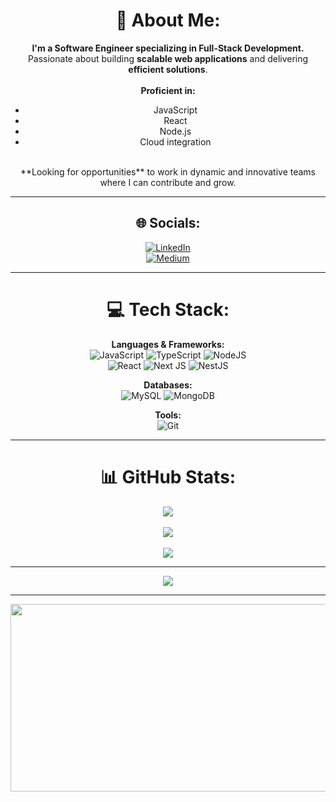 <div align="center">

# 💫 About Me:
**I'm a Software Engineer specializing in Full-Stack Development.**  
Passionate about building **scalable web applications** and delivering **efficient solutions**.  
<br>
**Proficient in:**  
- JavaScript  
- React  
- Node.js  
- Cloud integration  
<br>
**Looking for opportunities** to work in dynamic and innovative teams where I can contribute and grow.

---

## 🌐 Socials:
[![LinkedIn](https://img.shields.io/badge/LinkedIn-%230077B5.svg?logo=linkedin&logoColor=white)](https://linkedin.com/in/www.linkedin.com/in/jungwon-jung-218750232)  
[![Medium](https://img.shields.io/badge/Medium-12100E?logo=medium&logoColor=white)](https://medium.com/@https://medium.com/@NomardJay)  

---

# 💻 Tech Stack:
**Languages & Frameworks:**  
![JavaScript](https://img.shields.io/badge/javascript-%23323330.svg?style=for-the-badge&logo=javascript&logoColor=%23F7DF1E) 
![TypeScript](https://img.shields.io/badge/typescript-%23007ACC.svg?style=for-the-badge&logo=typescript&logoColor=white) 
![NodeJS](https://img.shields.io/badge/node.js-6DA55F?style=for-the-badge&logo=node.js&logoColor=white)  
![React](https://img.shields.io/badge/react-%2320232a.svg?style=for-the-badge&logo=react&logoColor=%2361DAFB) 
![Next JS](https://img.shields.io/badge/Next-black?style=for-the-badge&logo=next.js&logoColor=white) 
![NestJS](https://img.shields.io/badge/nestjs-%23E0234E.svg?style=for-the-badge&logo=nestjs&logoColor=white)  

**Databases:**  
![MySQL](https://img.shields.io/badge/mysql-4479A1.svg?style=for-the-badge&logo=mysql&logoColor=white) 
![MongoDB](https://img.shields.io/badge/MongoDB-%234ea94b.svg?style=for-the-badge&logo=mongodb&logoColor=white)  

**Tools:**  
![Git](https://img.shields.io/badge/git-%23F05033.svg?style=for-the-badge&logo=git&logoColor=white)

---

# 📊 GitHub Stats:
![](https://github-readme-stats.vercel.app/api?username=jungwonJung&theme=dark&hide_border=true&include_all_commits=true&count_private=true)<br/>  
![](https://github-readme-streak-stats.herokuapp.com/?user=jungwonJung&theme=dark&hide_border=true)<br/>  
![](https://github-readme-stats.vercel.app/api/top-langs/?username=jungwonJung&theme=dark&hide_border=true&include_all_commits=true&count_private=true&layout=compact)

---

[![](https://visitcount.itsvg.in/api?id=jungwonJung&icon=0&color=0)](https://visitcount.itsvg.in)

---

<div align="center">
	<a href="https://github.com/devxb/gitanimals">
<img
  src="https://render.gitanimals.org/farms/jungwonJung"
  width="600"
  height="300"
/>
</a>
</div>

<br>
<br>
<br>

</div>


  
